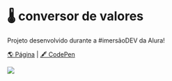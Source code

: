 # 🌡️ conversor de valores


Projeto desenvolvido durante a #imersãoDEV da Alura!  

[🌎 Página](https://andressadacosta.github.io/conversor-de-valores/)  |  [🖋 CodePen](https://codepen.io/andressadacosta/full/dyJXxeL)

<img src="https://github.com/AndressaDaCosta/conversor-de-valores/blob/main/img/Captura%20de%20Tela%202022-04-01%20a%CC%80s%2018.19.31.png?raw=true">
